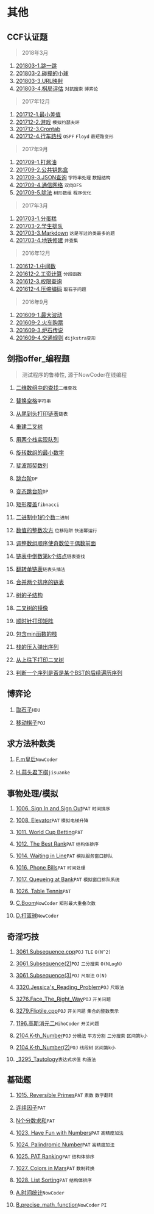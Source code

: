 # 其他

## CCF认证题

>2018年3月

1. [201803-1.跳一跳](https://github.com/faxinwang/OJ_CCF/blob/master/201803/201803-1.跳一跳.cpp)
2. [201803-2.碰撞的小球](https://github.com/faxinwang/OJ_CCF/blob/master/201803/201803-2.碰撞的小球.cpp)
3. [201803-3.URL映射](https://github.com/faxinwang/OJ_CCF/blob/master/201803/201803-3.URL映射.cpp)
4. [201803-4.棋局评估](https://github.com/faxinwang/OJ_CCF/blob/master/201803/201803-4.棋局评估.cpp) `对抗搜索` `博弈论`

>2017年12月

1. [201712-1.最小差值](https://github.com/faxinwang/OJ_CCF/blob/master/201712/201712-1.最小差值.cpp)
2. [201712-2.游戏](https://github.com/faxinwang/OJ_CCF/blob/master/201712/201712-2.游戏.cpp) `模拟约瑟夫环`
3. [201712-3.Crontab](https://github.com/faxinwang/OJ_CCF/blob/master/201712/201712-3.Crontab.cpp)
4. [201712-4.行车路线](https://github.com/faxinwang/OJ_CCF/blob/master/201712/201712-4.行车路线.cpp) `OSPF`  `Floyd` `最短路变形`

>2017年9月

1. [201709-1.打酱油](https://github.com/faxinwang/OJ_CCF/blob/master/201709/201709-1.打酱油.cpp)
2. [201709-2.公共钥匙盒](https://github.com/faxinwang/OJ_CCF/blob/master/201709/201709-2.公共钥匙盒.cpp)
3. [201709-3.JSON查询](https://github.com/faxinwang/OJ_CCF/blob/master/201709/201709-3.JSON查询.cpp) `字符串处理` `数据结构`
4. [201709-4.通信网络](https://github.com/faxinwang/OJ_CCF/blob/master/201709/201709-4.通信网络.cpp) `双向DFS`
5. [201709-5.除法](https://github.com/faxinwang/OJ_CCF/blob/master/201709/201709-5.除法.cpp) `树形数组` `程序优化`

>2017年3月

1. [201703-1.分蛋糕](https://github.com/faxinwang/OJ_CCF/blob/master/201703/201703-1.分蛋糕.cpp)
2. [201703-2.学生排队](https://github.com/faxinwang/OJ_CCF/blob/master/201703/201703-2.学生排队.cpp)
3. [201703-3.Markdown](https://github.com/faxinwang/OJ_CCF/blob/master/201703/201703-3.Markdown.cpp) `这是写过的类最多的题`
4. [201703-4.地铁修建](https://github.com/faxinwang/OJ_CCF/blob/master/201703/201703-4.地铁修建.cpp) `并查集`

>2016年12月

1. [201612-1.中间数](https://github.com/faxinwang/OJ_CCF/blob/master/201612/201612-1.中间数.cpp)
2. [201612-2.工资计算](https://github.com/faxinwang/OJ_CCF/blob/master/201612/201612-2.工资计算.cpp) `分段函数`
3. [201612-3.权限查询](https://github.com/faxinwang/OJ_CCF/blob/master/201612/201612-3.权限查询.cpp)
4. [201612-4.压缩编码](https://github.com/faxinwang/OJ_CCF/blob/master/201612/201612-4.压缩编码.cpp) `取石子问题`

>2016年9月

1. [201609-1.最大波动](https://github.com/faxinwang/OJ_CCF/blob/master/201609/201609-1.最大波动.cpp)
2. [201609-2.火车购票](https://github.com/faxinwang/OJ_CCF/blob/master/201609/201609-2.火车购票.cpp)
3. [201609-3.炉石传说](https://github.com/faxinwang/OJ_CCF/blob/master/201609/201609-3.炉石传说.cpp)
4. [201609-4.交通规则](https://github.com/faxinwang/OJ_CCF/blob/master/201609/201609-4.交通规则.cpp) `dijkstra变形`


## 剑指offer_编程题

>测试程序的鲁棒性, 源于NowCoder在线编程

1. [二维数组中的查找](https://github.com/faxinwang/OJ_NowCoder/blob/master/%E5%89%91%E6%8C%87offer%E7%BC%96%E7%A8%8B%E9%A2%98/1.%E4%BA%8C%E7%BB%B4%E6%95%B0%E7%BB%84%E4%B8%AD%E7%9A%84%E6%9F%A5%E6%89%BE.cpp)`二维查找`

2. [替换空格](https://github.com/faxinwang/OJ_NowCoder/blob/master/%E5%89%91%E6%8C%87offer%E7%BC%96%E7%A8%8B%E9%A2%98/2.%E6%9B%BF%E6%8D%A2%E7%A9%BA%E6%A0%BC.cpp)`字符串`

3. [从尾到头打印链表](https://github.com/faxinwang/OJ_NowCoder/blob/master/%E5%89%91%E6%8C%87offer%E7%BC%96%E7%A8%8B%E9%A2%98/3.%E4%BB%8E%E5%B0%BE%E5%88%B0%E5%A4%B4%E6%89%93%E5%8D%B0%E9%93%BE%E8%A1%A8.cpp)`链表`

4. [重建二叉树](https://github.com/faxinwang/OJ_NowCoder/blob/master/%E5%89%91%E6%8C%87offer%E7%BC%96%E7%A8%8B%E9%A2%98/4.%E9%87%8D%E5%BB%BA%E4%BA%8C%E5%8F%89%E6%A0%91.cpp)

5. [用两个栈实现队列](https://github.com/faxinwang/OJ_NowCoder/blob/master/%E5%89%91%E6%8C%87offer%E7%BC%96%E7%A8%8B%E9%A2%98/5.%E7%94%A8%E4%B8%A4%E4%B8%AA%E6%A0%88%E5%AE%9E%E7%8E%B0%E9%98%9F%E5%88%97.cpp)

6. [旋转数组的最小数字](https://github.com/faxinwang/OJ_NowCoder/blob/master/%E5%89%91%E6%8C%87offer%E7%BC%96%E7%A8%8B%E9%A2%98/6.%E6%97%8B%E8%BD%AC%E6%95%B0%E7%BB%84%E7%9A%84%E6%9C%80%E5%B0%8F%E6%95%B0%E5%AD%97.cpp)

7. [斐波那契数列](https://github.com/faxinwang/OJ_NowCoder/blob/master/%E5%89%91%E6%8C%87offer%E7%BC%96%E7%A8%8B%E9%A2%98/7.%E6%96%90%E6%B3%A2%E9%82%A3%E5%A5%91%E6%95%B0%E5%88%97.cpp)

8. [跳台阶](https://github.com/faxinwang/OJ_NowCoder/blob/master/%E5%89%91%E6%8C%87offer%E7%BC%96%E7%A8%8B%E9%A2%98/8.%E8%B7%B3%E5%8F%B0%E9%98%B6.cpp)`DP`

9. [变态跳台阶](https://github.com/faxinwang/OJ_NowCoder/blob/master/%E5%89%91%E6%8C%87offer%E7%BC%96%E7%A8%8B%E9%A2%98/9.%E5%8F%98%E6%80%81%E8%B7%B3%E5%8F%B0%E9%98%B6.cpp)`DP`

10. [矩形覆盖](https://github.com/faxinwang/OJ_NowCoder/blob/master/%E5%89%91%E6%8C%87offer%E7%BC%96%E7%A8%8B%E9%A2%98/10.%E7%9F%A9%E5%BD%A2%E8%A6%86%E7%9B%96.cpp)`fibnacci`

11. [二进制中1的个数](https://github.com/faxinwang/OJ_NowCoder/blob/master/%E5%89%91%E6%8C%87offer%E7%BC%96%E7%A8%8B%E9%A2%98/11.%E4%BA%8C%E8%BF%9B%E5%88%B6%E4%B8%AD1%E7%9A%84%E4%B8%AA%E6%95%B0.cpp)`二进制`

12. [数值的整数次方](https://github.com/faxinwang/OJ_NowCoder/blob/master/%E5%89%91%E6%8C%87offer%E7%BC%96%E7%A8%8B%E9%A2%98/12.%E6%95%B0%E5%80%BC%E7%9A%84%E6%95%B4%E6%95%B0%E6%AC%A1%E6%96%B9.cpp) `位移陷阱` `快速幂运行`

13. [调整数组顺序使奇数位于偶数前面](https://github.com/faxinwang/OJ_NowCoder/blob/master/%E5%89%91%E6%8C%87offer%E7%BC%96%E7%A8%8B%E9%A2%98/13.%E8%B0%83%E6%95%B4%E6%95%B0%E7%BB%84%E9%A1%BA%E5%BA%8F%E4%BD%BF%E5%A5%87%E6%95%B0%E4%BD%8D%E4%BA%8E%E5%81%B6%E6%95%B0%E5%89%8D%E9%9D%A2.cpp)

14. [链表中倒数第k个结点](https://github.com/faxinwang/OJ_NowCoder/blob/master/%E5%89%91%E6%8C%87offer%E7%BC%96%E7%A8%8B%E9%A2%98/14.%E9%93%BE%E8%A1%A8%E4%B8%AD%E5%80%92%E6%95%B0%E7%AC%ACk%E4%B8%AA%E7%BB%93%E7%82%B9.cpp)`链表查找`

15. [翻转单链表](https://github.com/faxinwang/OJ_NowCoder/blob/master/%E5%89%91%E6%8C%87offer%E7%BC%96%E7%A8%8B%E9%A2%98/15.%E7%BF%BB%E8%BD%AC%E5%8D%95%E9%93%BE%E8%A1%A8.cpp)`链表头插法`

16. [合并两个排序的链表](https://github.com/faxinwang/OJ_NowCoder/blob/master/%E5%89%91%E6%8C%87offer%E7%BC%96%E7%A8%8B%E9%A2%98/16.%E5%90%88%E5%B9%B6%E4%B8%A4%E4%B8%AA%E6%8E%92%E5%BA%8F%E7%9A%84%E9%93%BE%E8%A1%A8.cpp)

17. [树的子结构](https://github.com/faxinwang/OJ_NowCoder/blob/master/%E5%89%91%E6%8C%87offer%E7%BC%96%E7%A8%8B%E9%A2%98/17.%E6%A0%91%E7%9A%84%E5%AD%90%E7%BB%93%E6%9E%84.cpp)

18. [二叉树的镜像](https://github.com/faxinwang/OJ_NowCoder/blob/master/%E5%89%91%E6%8C%87offer%E7%BC%96%E7%A8%8B%E9%A2%98/18.%E4%BA%8C%E5%8F%89%E6%A0%91%E7%9A%84%E9%95%9C%E5%83%8F.cpp二叉树的镜像)

19. [顺时针打印矩阵](https://github.com/faxinwang/OJ_NowCoder/blob/master/%E5%89%91%E6%8C%87offer%E7%BC%96%E7%A8%8B%E9%A2%98/19.%E9%A1%BA%E6%97%B6%E9%92%88%E6%89%93%E5%8D%B0%E7%9F%A9%E9%98%B5.cpp)

20. [包含min函数的栈](https://github.com/faxinwang/OJ_NowCoder/blob/master/%E5%89%91%E6%8C%87offer%E7%BC%96%E7%A8%8B%E9%A2%98/20.%E5%8C%85%E5%90%ABmin%E5%87%BD%E6%95%B0%E7%9A%84%E6%A0%88.cpp)

21. [栈的压入弹出序列](https://github.com/faxinwang/OJ_NowCoder/tree/master/剑指offer编程题/21.栈的压入弹出序列.cpp)

22. [从上往下打印二叉树](https://github.com/faxinwang/OJ_NowCoder/blob/master/%E5%89%91%E6%8C%87offer%E7%BC%96%E7%A8%8B%E9%A2%98/22.%E4%BB%8E%E4%B8%8A%E5%BE%80%E4%B8%8B%E6%89%93%E5%8D%B0%E4%BA%8C%E5%8F%89%E6%A0%91.cpp)

23. [判断一个序列是否是某个BST的后续遍历序列](https://github.com/faxinwang/OJ_NowCoder/blob/master/%E5%89%91%E6%8C%87offer%E7%BC%96%E7%A8%8B%E9%A2%98/23.%E5%88%A4%E6%96%AD%E4%B8%80%E4%B8%AA%E5%BA%8F%E5%88%97%E6%98%AF%E5%90%A6%E6%98%AF%E6%9F%90%E4%B8%AABST%E7%9A%84%E5%90%8E%E7%BB%AD%E9%81%8D%E5%8E%86%E5%BA%8F%E5%88%97.cpp)

## 博弈论

1. [取石子](https://github.com/faxinwang/2017_summer_train/blob/master/11.%E5%8D%9A%E5%BC%88-%20%E5%8F%96%E7%9F%B3%E5%A4%B4.cpp)`HDU`

2. [移动棋子](https://github.com/faxinwang/2017_summer_train/blob/master/10.%E5%8D%9A%E5%BC%88-%E7%A7%BB%E5%8A%A8%E6%A3%8B%E5%AD%90.cpp)`POJ`

## 求方法种数类

1. [F.m皇后](https://github.com/faxinwang/OJ_NowCoder/blob/master/%E7%AB%9E%E8%B5%9B/%E7%BB%83%E4%B9%A0%E8%B5%9B13/F.m%E7%9A%87%E5%90%8E.cpp)`NowCoder`

2. [H.蒜头君下棋](https://github.com/faxinwang/OJ_jisuanke/blob/master/contest/1215/H.蒜头君下棋.cpp)`jisuanke`

## 事物处理/模拟

1. [1006. Sign In and Sign Out](https://github.com/faxinwang/OJ_PAT/blob/master/2%20advance/1-20/1006.%20Sign%20In%20and%20Sign%20Out%20(25).cpp)`PAT` `时间排序`

2. [1008. Elevator](https://github.com/faxinwang/OJ_PAT/blob/master/2%20advance/1-20/1008.%20Elevator%20(20).cpp)`PAT` `模拟电梯升降`

3. [1011. World Cup Betting](https://github.com/faxinwang/OJ_PAT/blob/master/2%20advance/1-20/1011.%20World%20Cup%20Betting%20(20).cpp)`PAT`

4. [1012. The Best Rank](https://github.com/faxinwang/OJ_PAT/blob/master/2%20advance/1-20/1012.%20The%20Best%20Rank%20(25).cpp)`PAT` `结构体排序`

5. [1014. Waiting in Line](https://github.com/faxinwang/OJ_PAT/blob/master/2%20advance/1-20/1014.%20Waiting%20in%20Line%20(30).cpp)`PAT` `模拟服务窗口排队`

6. [1016. Phone Bills](https://github.com/faxinwang/OJ_PAT/blob/master/2%20advance/1-20/1016.%20Phone%20Bills%20(25).cpp)`PAT` `时间处理`

7. [1017. Queueing at Bank](https://github.com/faxinwang/OJ_PAT/blob/master/2%20advance/1-20/1017.%20Queueing%20at%20Bank%20(25).cpp)`PAT` `模拟窗口排队系统`

8. [1026. Table Tennis](https://github.com/faxinwang/OJ_PAT/blob/master/2%20advance/21%20-%2040/1026.%20Table%20Tennis%20(30)(Right).cpp)`PAT`

9. [C.Boom](https://github.com/faxinwang/OJ_NowCoder/tree/master/竞赛/105/C.Boom.cpp)`NowCoder` `矩形最大重叠次数`

10. [D.打篮球](https://github.com/faxinwang/OJ_NowCoder/tree/master/contest/118/D.打篮球.cpp)`NowCoder`

## 奇淫巧技

1. [3061.Subsequence.cpp](https://github.com/faxinwang/OJ_POJ/blob/master/others/3061.Subsequence.cpp)`POJ` `TLE` `O(N^2)`

2. [3061.Subsequence(2)](https://github.com/faxinwang/OJ_POJ/blob/master/others/3061.Subsequence(2).cpp)`POJ` `二分搜索` `O(NLogN)`

3. [3061.Subsequence(3)](https://github.com/faxinwang/OJ_POJ/blob/master/others/3061.Subsequence(3).cpp)`POJ` `尺取法` `O(N)`

4. [3320.Jessica's_Reading_Problem](https://github.com/faxinwang/OJ_POJ/blob/master/others/3320.Jessica's_Reading_Problem.cpp)`POJ` `尺取法`

5. [3276.Face_The_Right_Way](https://github.com/faxinwang/OJ_POJ/blob/master/others/3276.Face_The_Right_Way.cpp)`POJ` `开关问题`

6. [3279.Fliptile.cpp](https://github.com/faxinwang/OJ_POJ/blob/master/others/3279.Fliptile.cpp)`POJ` `开关问题` `集合的整数表示`

7. [1196.高斯消元二](https://github.com/faxinwang/HihoCoder/blob/master/others/1196.高斯消元二.cpp)`HihoCoder` `开关问题`

8. [2104.K-th_Number](https://github.com/faxinwang/OJ_POJ/blob/master/others/2104.K-th_Number.cpp)`POJ` `分桶法` `平方分割` `二分搜索` `区间第k小`

9. [2104.K-th_Number(2)](https://github.com/faxinwang/OJ_POJ/blob/master/others/2104.K-th_Number(2).cpp)`POJ` `线段树` `区间第k小`

10. [_3295_Tautology](https://github.com/faxinwang/OJ_POJ/blob/master/others/_3295_Tautology.cpp)`表达式求值` `构造法`

## 基础题

1. [1015. Reversible Primes](https://github.com/faxinwang/OJ_PAT/blob/master/2%20advance/1-20/1015.%20Reversible%20Primes%20(20).cpp)`PAT` `素数` `数字翻转`

2. [连续因子](https://github.com/faxinwang/OJ_PAT/blob/master/C4_GPLT/L1_6.cpp)`PAT`

3. [N个分数求和](https://github.com/faxinwang/OJ_PAT/blob/master/C4_GPLT/L1_9.cpp)`PAT`

4. [1023. Have Fun with Numbers](https://github.com/faxinwang/OJ_PAT/blob/master/2%20advance/21%20-%2040/1023.%20Have%20Fun%20with%20Numbers%20(20).cpp)`PAT` `高精度加法`

5. [1024. Palindromic Number](https://github.com/faxinwang/OJ_PAT/blob/master/2%20advance/21%20-%2040/1024.%20Palindromic%20Number%20(25).cpp)`PAT` `高精度加法`

6. [1025. PAT Ranking](https://github.com/faxinwang/OJ_PAT/blob/master/2%20advance/21%20-%2040/1025.%20PAT%20Ranking%20(25).cpp)`PAT` `结构体排序`

7. [1027. Colors in Mars](https://github.com/faxinwang/OJ_PAT/blob/master/2%20advance/21%20-%2040/1027.%20Colors%20in%20Mars%20(20).cpp)`PAT` `数制转换`

8. [1028. List Sorting](https://github.com/faxinwang/OJ_PAT/blob/master/2%20advance/21%20-%2040/1028.%20List%20Sorting%20(25).cpp)`PAT` `结构体排序`

9. [A.时间统计](https://github.com/faxinwang/OJ_NowCoder/tree/master/竞赛/105/A.时间统计.cpp)`NowCoder`

10. [B.precise_math_function](https://github.com/faxinwang/OJ_NowCoder/tree/master/contest/118/B.precise_math_function.cpp)`NowCoder` `PI`